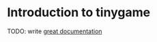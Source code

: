 # Introduction to tinygame

TODO: write [great documentation](http://jacobian.org/writing/great-documentation/what-to-write/)
